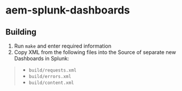# aem-splunk-dashboards  
  
## Building  
1. Run `make` and enter required information  
2. Copy XML from the following files into the Source of separate new Dashboards in Splunk:  
>* `build/requests.xml`  
>* `build/errors.xml`  
>* `build/content.xml`  
